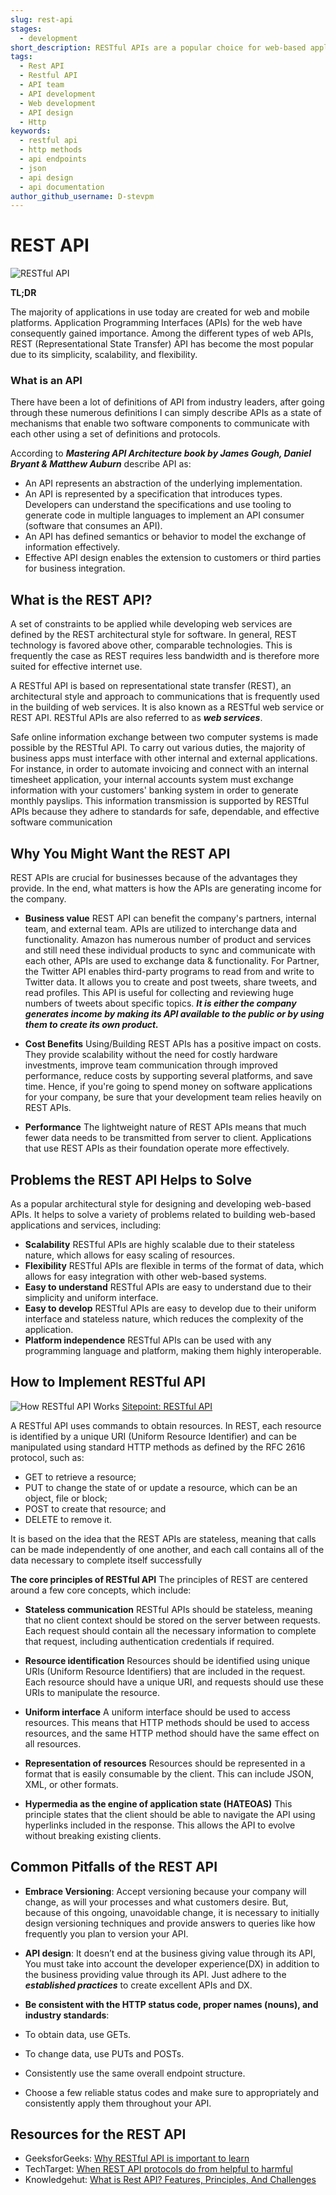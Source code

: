 ```yaml
---
slug: rest-api
stages:
  - development
short_description: RESTful APIs are a popular choice for web-based applications due to their simplicity, scalability, and flexibility. By following the core principles of REST, the product team can create APIs that are easy to understand, develop, and scale.
tags:
  - Rest API
  - Restful API
  - API team
  - API development
  - Web development
  - API design
  - Http
keywords:
  - restful api
  - http methods
  - api endpoints
  - json
  - api design
  - api documentation
author_github_username: D-stevpm
---
```


# REST API

![RESTful API](/files/what_is_rest_api.png)

**TL;DR**

The majority of applications in use today are created for web and mobile platforms. Application Programming Interfaces (APIs) for the web have consequently gained importance. Among the different types of web APIs, REST (Representational State Transfer) API has become the most popular due to its simplicity, scalability, and flexibility.

### What is an API 

There have been a lot of definitions of API from industry leaders, after going through these numerous definitions I can simply describe APIs as a state of mechanisms that enable two software components to communicate with each other using a set of definitions and protocols. 

According to ***Mastering API Architecture book by James Gough, Daniel Bryant & Matthew Auburn*** describe API as: 

*  An API represents an abstraction of the underlying implementation.
*  An API is represented by a specification that introduces types. Developers can understand the specifications and use tooling to generate code in multiple languages to implement an API consumer (software that consumes an API).
*  An API has defined semantics or behavior to model the exchange of information effectively.
*  Effective API design enables the extension to customers or third parties for business integration.

## What is the REST API?

A set of constraints to be applied while developing web services are defined by the REST architectural style for software. In general, REST technology is favored above other, comparable technologies. This is frequently the case as REST requires less bandwidth and is therefore more suited for effective internet use.

A RESTful API is based on representational state transfer (REST), an architectural style and approach to communications that is frequently used in the building of web services. It is also known as a RESTful web service or REST API. RESTful APIs are also referred to as ***web services***.

Safe online information exchange between two computer systems is made possible by the RESTful API. To carry out various duties, the majority of business apps must interface with other internal and external applications. For instance, in order to automate invoicing and connect with an internal timesheet application, your internal accounts system must exchange information with your customers' banking system in order to generate monthly payslips. This information transmission is supported by RESTful APIs because they adhere to standards for safe, dependable, and effective software communication

## Why You Might Want the REST API

REST APIs are crucial for businesses because of the advantages they provide. In the end, what matters is how the APIs are generating income for the company.

* **Business value** REST API can benefit the company's partners, internal team, and external team. APIs are utilized to interchange data and functionality. Amazon has numerous number of product and services and still need these individual products to sync and communicate with each other, APIs are used to exchange data & functionality. For Partner, the Twitter API enables third-party programs to read from and write to Twitter data. It allows you to create and post tweets, share tweets, and read profiles. This API is useful for collecting and reviewing huge numbers of tweets about specific topics. ***It is either the company generates income by making its API available to the public or by using them to create its own product.***

* **Cost Benefits** Using/Building REST APIs has a positive impact on costs. They provide scalability without the need for costly hardware investments, improve team communication through improved performance, reduce costs by supporting several platforms, and save time. Hence, if you're going to spend money on software applications for your company, be sure that your development team relies heavily on REST APIs.

* **Performance** The lightweight nature of REST APIs means that much fewer data needs to be transmitted from server to client. Applications that use REST APIs as their foundation operate more effectively.

## Problems the REST API Helps to Solve

As a popular architectural style for designing and developing web-based APIs. It helps to solve a variety of problems related to building web-based applications and services, including:

*  **Scalability** RESTful APIs are highly scalable due to their stateless nature, which allows for easy scaling of resources.
*  **Flexibility** RESTful APIs are flexible in terms of the format of data, which allows for easy integration with other web-based systems.
*  **Easy to understand** RESTful APIs are easy to understand due to their simplicity and uniform interface.
*  **Easy to develop** RESTful APIs are easy to develop due to their uniform interface and stateless nature, which reduces the complexity of the application.
*  **Platform independence** RESTful APIs can be used with any programming language and platform, making them highly interoperable.

## How to Implement RESTful API

![How RESTful API Works](/files/how_restful_api_works.jpg)
[Sitepoint: RESTful API](https://www.sitepoint.com/creating-restful-apis-express-4/#creating-the-api-for-the-movie-app)

A RESTful API uses commands to obtain resources. In REST, each resource is identified by a unique URI (Uniform Resource Identifier) and can be manipulated using standard HTTP methods as defined by the RFC 2616 protocol, such as:  

* GET to retrieve a resource;
* PUT to change the state of or update a resource, which can be an object, file or block;
* POST to create that resource; and
* DELETE to remove it.

It is based on the idea that the REST APIs are stateless, meaning that calls can be made independently of one another, and each call contains all of the data necessary to complete itself successfully

**The core principles of RESTful API**
The principles of REST are centered around a few core concepts, which include:

*  **Stateless communication** RESTful APIs should be stateless, meaning that no client context should be stored on the server between requests. Each request should contain all the necessary information to complete that request, including authentication credentials if required.

*  **Resource identification** Resources should be identified using unique URIs (Uniform Resource Identifiers) that are included in the request. Each resource should have a unique URI, and requests should use these URIs to manipulate the resource.
*  **Uniform interface** A uniform interface should be used to access resources. This means that HTTP methods should be used to access resources, and the same HTTP method should have the same effect on all resources.
*  **Representation of resources** Resources should be represented in a format that is easily consumable by the client. This can include JSON, XML, or other formats.
*  **Hypermedia as the engine of application state (HATEOAS)** This principle states that the client should be able to navigate the API using hyperlinks included in the response. This allows the API to evolve without breaking existing clients.

## Common Pitfalls of the REST API

* **Embrace Versioning**: Accept versioning because your company will change, as will your processes and what customers desire. But, because of this ongoing, unavoidable change, it is necessary to initially design versioning techniques and provide answers to queries like how frequently you plan to version your API.

* **API design**: It doesn’t end at the business giving value through its API, You must take into account the developer experience(DX) in addition to the business providing value through its API. Just adhere to the ***established practices*** to create excellent APIs and DX.

* **Be consistent with the HTTP status code, proper names (nouns), and industry standards**:
* To obtain data, use GETs.
* To change data, use PUTs and POSTs.
* Consistently use the same overall endpoint structure.
* Choose a few reliable status codes and make sure to appropriately and consistently
apply them throughout your API.

## Resources for the REST API

* GeeksforGeeks: [Why RESTful API is important to learn](https://www.geeksforgeeks.org/why-rest-api-is-important-to-learn/)
* TechTarget: [When REST API protocols do from helpful to harmful ](https://www.techtarget.com/searchapparchitecture/feature/When-REST-API-protocols-go-from-helpful-to-harmful)
* Knowledgehut: [What is Rest API? Features, Principles, And Challenges](https://www.knowledgehut.com/blog/programming/rest-api#features-of-rest-api)

